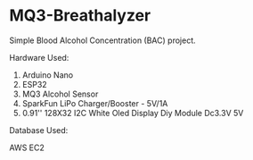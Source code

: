 # MQ3-Breathalyzer

Simple Blood Alcohol Concentration (BAC) project.

Hardware Used:

1) Arduino Nano
2) ESP32
3) MQ3 Alcohol Sensor
4) SparkFun LiPo Charger/Booster - 5V/1A
5) 0.91'' 128X32 I2C White Oled Display Diy Module Dc3.3V 5V

Database Used:

AWS EC2
